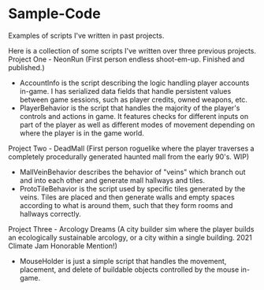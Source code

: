 # Sample-Code
Examples of scripts I've written in past projects.

Here is a collection of some scripts I've written over three previous projects.
Project One - NeonRun (First person endless shoot-em-up. Finished and published.)
- AccountInfo is the script describing the logic handling player accounts in-game. I has serialized data fields that handle persistent values between game sessions, such as player credits, owned weapons, etc.
- PlayerBehavior is the script that handles the majority of the player's controls and actions in game. It features checks for different inputs on part of the player as well as different modes of movement depending on where the player is in the game world.

Project Two - DeadMall (First person roguelike where the player traverses a completely procedurally generated haunted mall from the early 90's. WIP)
- MallVeinBehavior describes the behavior of "veins" which branch out and into each other and generate mall hallways and tiles.
- ProtoTileBehavior is the script used by specific tiles generated by the veins. Tiles are placed and then generate walls and empty spaces according to what is around them, such that they form rooms and hallways correctly.

Project Three - Arcology Dreams (A city builder sim where the player builds an ecologically sustainable arcology, or a city within a single building. 2021 Climate Jam Honorable Mention!)
- MouseHolder is just a simple script that handles the movement, placement, and delete of buildable objects controlled by the mouse in-game.
